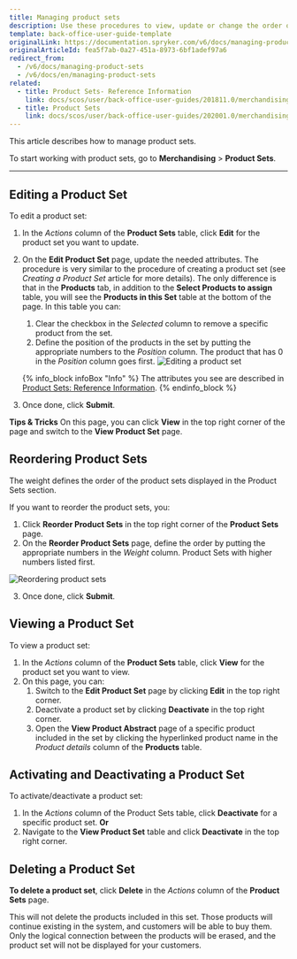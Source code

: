 ```yaml
---
title: Managing product sets
description: Use these procedures to view, update or change the order of product sets, as well as activate/deactivate and/or delete them in the Back Office.
template: back-office-user-guide-template
originalLink: https://documentation.spryker.com/v6/docs/managing-product-sets
originalArticleId: fea5f7ab-0a27-451a-8973-6bf1adef97a6
redirect_from:
  - /v6/docs/managing-product-sets
  - /v6/docs/en/managing-product-sets
related:
  - title: Product Sets- Reference Information
    link: docs/scos/user/back-office-user-guides/201811.0/merchandising/product-sets/references/product-sets-reference-information.html
  - title: Product Sets
    link: docs/scos/user/back-office-user-guides/202001.0/merchandising/product-sets/product-sets.html
---
```


This article describes how to manage product sets.

To start working with product sets, go to **Merchandising** > **Product Sets**.
***
## Editing a Product Set
To edit a product set:
1. In the _Actions_ column of the **Product Sets** table, click **Edit** for the product set you want to update.
2. On the **Edit Product Set** page, update the needed attributes. The procedure is very similar to the procedure of creating a product set (see _Creating a Product Set_ article for more details). The only difference is that in the **Products** tab, in addition to the **Select Products to assign** table, you will see the **Products in this Set** table at the bottom of the page. In this table you can:
    1. Clear the checkbox in the _Selected_ column to remove a specific product from the set.
    2. Define the position of the products in the set by putting the appropriate numbers to the _Position_ column. The product that has 0 in the _Position_ column goes first.
![Editing a product set](https://spryker.s3.eu-central-1.amazonaws.com/docs/User+Guides/Back+Office+User+Guides/Products/Products/Product+Sets/Managing+Product+Sets/editing-product-set.png) 

    {% info_block infoBox "Info" %}
The attributes you see are described in [Product Sets: Reference Information](/docs/scos/user/back-office-user-guides/{{page.version}}/merchandising/product-sets/references/reference-information-product-sets.html).
{% endinfo_block %}
3. Once done, click **Submit**.

**Tips & Tricks**
On this page, you can click **View** in the top right corner of the page and switch to the **View Product Set** page.

## Reordering Product Sets
The weight defines the order of the product sets displayed in the Product Sets section.

If you want to reorder the product sets, you:
1. Click **Reorder Product Sets** in the top right corner of the **Product Sets** page.
2. On the **Reorder Product Sets** page, define the order by putting the appropriate numbers in the _Weight_ column. Product Sets with higher numbers listed first. 
   
![Reordering product sets](https://spryker.s3.eu-central-1.amazonaws.com/docs/User+Guides/Back+Office+User+Guides/Products/Products/Product+Sets/Managing+Product+Sets/reorder-product-sets.png) 

3. Once done, click **Submit**.

## Viewing a Product Set
To view a product set:
1. In the _Actions_ column of the **Product Sets** table, click **View** for the product set you want to view.
2. On this page, you can:
    1. Switch to the **Edit Product Set** page by clicking **Edit** in the top right corner.
    2. Deactivate a product set by clicking **Deactivate** in the top right corner.
    3. Open the **View Product Abstract** page of a specific product included in the set by clicking the hyperlinked product name in the _Product details_ column of the **Products** table.

## Activating and Deactivating a Product Set
To activate/deactivate a product set: 
1. In the _Actions_ column of the Product Sets table, click **Deactivate** for a specific product set.
    **Or**
2. Navigate to the **View Product Set** table and click **Deactivate** in the top right corner.

## Deleting a Product Set
**To delete a product set**, click **Delete** in the _Actions_ column of the **Product Sets** page.

This will not delete the products included in this set. Those products will continue existing in the system, and customers will be able to buy them. Only the logical connection between the products will be erased, and the product set will not be displayed for your customers.

